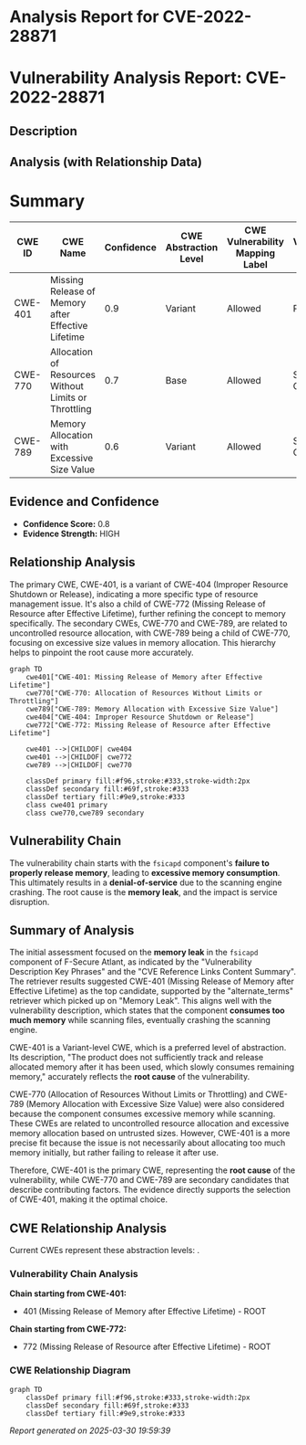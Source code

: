 # Analysis Report for CVE-2022-28871

# Vulnerability Analysis Report: CVE-2022-28871

## Description



## Analysis (with Relationship Data)

# Summary
| CWE ID | CWE Name | Confidence | CWE Abstraction Level | CWE Vulnerability Mapping Label | CWE-Vulnerability Mapping Notes |
|---|---|---|---|---|---|
| CWE-401 | Missing Release of Memory after Effective Lifetime | 0.9 | Variant | Allowed | Primary CWE |
| CWE-770 | Allocation of Resources Without Limits or Throttling | 0.7 | Base | Allowed | Secondary Candidate |
| CWE-789 | Memory Allocation with Excessive Size Value | 0.6 | Variant | Allowed | Secondary Candidate |

## Evidence and Confidence

*   **Confidence Score:** 0.8
*   **Evidence Strength:** HIGH

## Relationship Analysis
The primary CWE, CWE-401, is a variant of CWE-404 (Improper Resource Shutdown or Release), indicating a more specific type of resource management issue. It's also a child of CWE-772 (Missing Release of Resource after Effective Lifetime), further refining the concept to memory specifically. The secondary CWEs, CWE-770 and CWE-789, are related to uncontrolled resource allocation, with CWE-789 being a child of CWE-770, focusing on excessive size values in memory allocation. This hierarchy helps to pinpoint the root cause more accurately.

```mermaid
graph TD
    cwe401["CWE-401: Missing Release of Memory after Effective Lifetime"]
    cwe770["CWE-770: Allocation of Resources Without Limits or Throttling"]
    cwe789["CWE-789: Memory Allocation with Excessive Size Value"]
    cwe404["CWE-404: Improper Resource Shutdown or Release"]
    cwe772["CWE-772: Missing Release of Resource after Effective Lifetime"]

    cwe401 -->|CHILDOF| cwe404
    cwe401 -->|CHILDOF| cwe772
    cwe789 -->|CHILDOF| cwe770

    classDef primary fill:#f96,stroke:#333,stroke-width:2px
    classDef secondary fill:#69f,stroke:#333
    classDef tertiary fill:#9e9,stroke:#333
    class cwe401 primary
    class cwe770,cwe789 secondary
```

## Vulnerability Chain
The vulnerability chain starts with the `fsicapd` component's **failure to properly release memory**, leading to **excessive memory consumption**. This ultimately results in a **denial-of-service** due to the scanning engine crashing. The root cause is the **memory leak**, and the impact is service disruption.

## Summary of Analysis
The initial assessment focused on the **memory leak** in the `fsicapd` component of F-Secure Atlant, as indicated by the "Vulnerability Description Key Phrases" and the "CVE Reference Links Content Summary". The retriever results suggested CWE-401 (Missing Release of Memory after Effective Lifetime) as the top candidate, supported by the "alternate_terms" retriever which picked up on "Memory Leak". This aligns well with the vulnerability description, which states that the component **consumes too much memory** while scanning files, eventually crashing the scanning engine.

CWE-401 is a Variant-level CWE, which is a preferred level of abstraction. Its description, "The product does not sufficiently track and release allocated memory after it has been used, which slowly consumes remaining memory," accurately reflects the **root cause** of the vulnerability.

CWE-770 (Allocation of Resources Without Limits or Throttling) and CWE-789 (Memory Allocation with Excessive Size Value) were also considered because the component consumes excessive memory while scanning. These CWEs are related to uncontrolled resource allocation and excessive memory allocation based on untrusted sizes. However, CWE-401 is a more precise fit because the issue is not necessarily about allocating too much memory initially, but rather failing to release it after use.

Therefore, CWE-401 is the primary CWE, representing the **root cause** of the vulnerability, while CWE-770 and CWE-789 are secondary candidates that describe contributing factors. The evidence directly supports the selection of CWE-401, making it the optimal choice.


## CWE Relationship Analysis

Current CWEs represent these abstraction levels: .


### Vulnerability Chain Analysis

**Chain starting from CWE-401:**
- 401 (Missing Release of Memory after Effective Lifetime) - ROOT


**Chain starting from CWE-772:**
- 772 (Missing Release of Resource after Effective Lifetime) - ROOT



### CWE Relationship Diagram

```mermaid
graph TD
    classDef primary fill:#f96,stroke:#333,stroke-width:2px
    classDef secondary fill:#69f,stroke:#333
    classDef tertiary fill:#9e9,stroke:#333
```



*Report generated on 2025-03-30 19:59:39*
